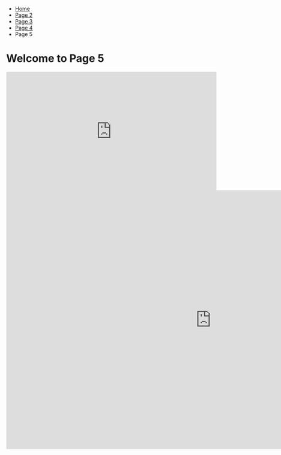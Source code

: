 <ul class="breadcrumb">
  <li><a href="index.html">Home</a></li>
  <li><a href="page2.html">Page 2</a></li>
  <li><a href="page3.html">Page 3</a></li>
  <li><a href="page4.html">Page 4</a></li>
  <li>Page 5</li>
</ul>

<h1>Welcome to Page 5</h1>


<iframe width="560" height="315" src="https://www.youtube.com/embed/W1_HW_3D3fE?rel=0" frameborder="0" gesture="media" allow="encrypted-media" allowfullscreen></iframe>


<iframe src="https://h5p.org/h5p/embed/154363" width="1090" height="689" frameborder="0" allowfullscreen="allowfullscreen"></iframe><script src="https://h5p.org/sites/all/modules/h5p/library/js/h5p-resizer.js" charset="UTF-8"></script>




